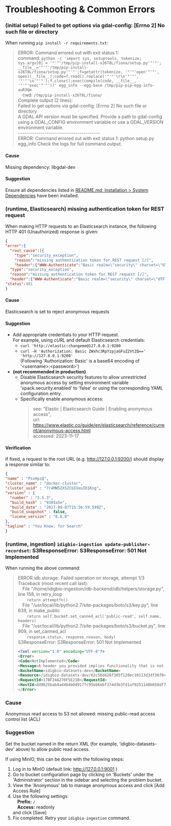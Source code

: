 # Troubleshooting & Common Errors

### (initial setup) Failed to get options via gdal-config: [Errno 2] No such file or directory

When running `pip install -r requirements.txt`:
> ERROR: Command errored out with exit status 1:  
> command: `python -c 'import sys, setuptools, tokenize; sys.argv[0] = '"'"'/tmp/pip-install-x26T8L/fiona/setup.py'"'"'; __file__='"'"'/tmp/pip-install-x26T8L/fiona/setup.py'"'"';f=getattr(tokenize, '"'"'open'"'"', open)(__file__);code=f.read().replace('"'"'\r\n'"'"', '"'"'\n'"'"');f.close();exec(compile(code, __file__, '"'"'exec'"'"'))' egg_info --egg-base /tmp/pip-pip-egg-info-auR3Qm`  
> &emsp;cwd: `/tmp/pip-install-x26T8L/fiona/`  
> Complete output (2 lines):  
> Failed to get options via gdal-config: [Errno 2] No such file or directory  
> A GDAL API version must be specified. Provide a path to gdal-config using a GDAL_CONFIG environment variable or use a GDAL_VERSION environment variable.  
> \----------------------------------------  
> ERROR: Command errored out with exit status 1: python setup.py egg_info Check the logs for full command output.

#### Cause

Missing dependency: libgdal-dev

#### Suggestion

Ensure all dependencies listed in [README.md: Installation&nbsp;> System Dependencies](README.md#system-dependencies) have been installed.

### (runtime, Elasticsearch) missing authentication token for REST request

When making HTTP requests to an Elasticsearch instance, the following HTTP 401 (Unauthorized) response is given:

```json
{
"error":{
  "root_cause":[{
    "type":"security_exception",
    "reason":"missing authentication token for REST request [/]",
    "header":{"WWW-Authenticate":"Basic realm=\"security\" charset=\"UTF-8\""}}],
  "type":"security_exception",
  "reason":"missing authentication token for REST request [/]",
  "header":{"WWW-Authenticate":"Basic realm=\"security\" charset=\"UTF-8\""}},
"status":401
}
```

#### Cause

Elasticsearch is set to reject anonymous requests

#### Suggestion

- Add appropriate credentials to your HTTP request.  
	For example, using _cURL_ and default Elasticsearch credentials:
	- `curl 'http://elastic:changeme@127.0.0.1:9200`
	- `curl -H 'Authorization: Basic ZWxhc3RpYzpjaGFuZ2VtZQ==' 'http://127.0.0.1:9200'`  
		(Following 'Authorization: Basic' is a base64 encoding of '\<username\>:\<password\>')
- **(not recommended in production)**
	- Disable Elasticsearch security features to allow unrestricted anonymous access by setting environment variable 'xpack.security.enabled' to 'false' or using the corresponding YAML configuration entry.
	- Specifically enable anonymous access:
		> see: "Elastic | Elasticsearch Guide | Enabling anonymous access",  
		> url: https://www.elastic.co/guide/en/elasticsearch/reference/current/anonymous-access.html  
		> accessed: 2023-11-17

#### Verification

If fixed, a request to the root URL (e.g. http://127.0.0.1:9200/) should display a response similar to:

```json
{
"name" : "PsxHpiQ",
"cluster_name" : "docker-cluster",
"cluster_uuid" : "7r4MW5ZXSZCGIVeuID1Kng",
"version" : {
  "number" : "5.5.3",
  "build_hash" : "9305a5e",
  "build_date" : "2017-09-07T15:56:59.599Z",
  "build_snapshot" : false,
  "lucene_version" : "6.6.0"
},
"tagline" : "You Know, for Search"
}
```

### (runtime, ingestion) `idigbio-ingestion update-publisher-recordset`: S3ResponseError: S3ResponseError: 501 Not Implemented

When running the above command:
> ERROR idb.storage჻ Failed operation on storage, attempt 1/3  
> Traceback (most recent call last):  
> &emsp;File "/home/idigbio-ingestion/idb-backend/idb/helpers/storage.py", line 158, in retry_loop  
> &emsp;&emsp;`return attemptfn()`  
> &emsp;File "/usr/local/lib/python2.7/site-packages/boto/s3/key.py", line 639, in make_public  
> &emsp;&emsp;`return self.bucket.set_canned_acl('public-read', self.name, headers)`  
> &emsp;File "/usr/local/lib/python2.7/site-packages/boto/s3/bucket.py", line 909, in set_canned_acl  
> &emsp;&emsp;`response.status, response.reason, body)`  
> S3ResponseError: S3ResponseError: 501 Not Implemented  
> ```xml
> <?xml version="1.0" encoding="UTF-8"?>
> <Error>
> <Code>NotImplemented</Code>
> <Message>A header you provided implies functionality that is not implemented ()</Message>
> <BucketName>idigbio-datasets-dev</BucketName>
> <Resource>/idigbio-datasets-dev/62c56d426f305f128ec10113d3df36f0</Resource>
> <RequestId>17BF24A270F5E21B</RequestId>
> <HostId>dd9025bab4ad464b049177c95eb6ebf374d3b3fd1af9251148b658df7ac2e3e8</HostId>
> </Error>
> ```

### Cause

Anonymous read access to S3 not allowed:
missing public-read access control list (ACL)

### Suggestion

Set the bucket named in the return XML (for example, 'idigbio-datasets-dev' above) to allow public read access.

If using MinIO, this can be done with the following steps:
1. Log in to MinIO (default link: http://127.0.0.1:9001 )
2. Go to bucket configuration page by clicking on 'Buckets' under the 'Administrator' section in the sidebar and selecting the problem bucket.
3. View the 'Anonymous' tab to manage anonymous access and click &lsqb;Add Access Rule&rsqb;
4. Use the following settings:  
	&emsp;**Prefix:** `/`  
	&emsp;**Access:** readonly  
	and click &lsqb;Save&rsqb;
5. Fix completed. Retry your `idigbio-ingestion` command.
